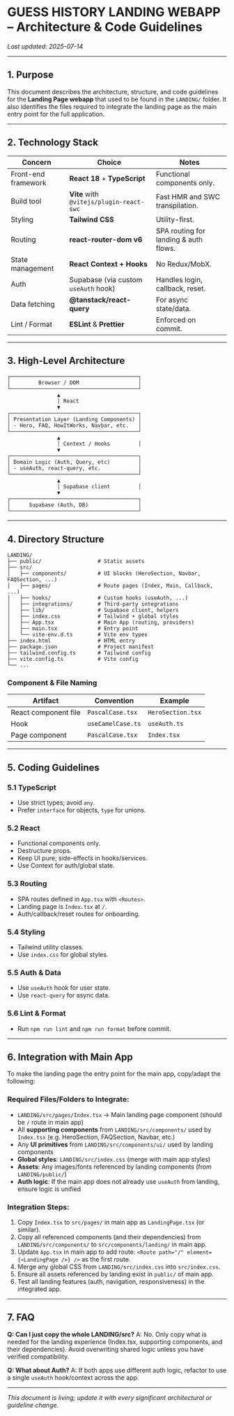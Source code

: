 # GUESS HISTORY LANDING WEBAPP – Architecture & Code Guidelines

_Last updated: 2025-07-14_

---

## 1. Purpose
This document describes the architecture, structure, and code guidelines for the **Landing Page webapp** that used to be found in the `LANDING/` folder. It also identifies the files required to integrate the landing page as the main entry point for the full application.

---

## 2. Technology Stack
| Concern               | Choice                                  | Notes |
|-----------------------|------------------------------------------|-------|
| Front-end framework   | **React 18** + **TypeScript**           | Functional components only. |
| Build tool            | **Vite** with `@vitejs/plugin-react-swc`| Fast HMR and SWC transpilation. |
| Styling               | **Tailwind CSS**                        | Utility-first. |
| Routing               | **react-router-dom v6**                 | SPA routing for landing & auth flows. |
| State management      | **React Context + Hooks**               | No Redux/MobX. |
| Auth                  | Supabase (via custom `useAuth` hook)    | Handles login, callback, reset. |
| Data fetching         | **@tanstack/react-query**               | For async state/data. |
| Lint / Format         | **ESLint** & **Prettier**               | Enforced on commit. |

---

## 3. High-Level Architecture
```
┌─────────────────────────────────────────┐
│         Browser / DOM                   │
└─────────────────────────────────────────┘
                ▲
                │ React
                ▼
┌─────────────────────────────────────────┐
│ Presentation Layer (Landing Components) │
│ - Hero, FAQ, HowItWorks, Navbar, etc.   │
└─────────────────────────────────────────┘
                ▲
                │ Context / Hooks         │
                ▼
┌─────────────────────────────────────────┐
│ Domain Logic (Auth, Query, etc)         │
│ - useAuth, react-query, etc.            │
└─────────────────────────────────────────┘
                ▲
                │ Supabase client         │
                ▼
┌─────────────────────────────────────────┐
│      Supabase (Auth, DB)                │
└─────────────────────────────────────────┘
```

---

## 4. Directory Structure
```
LANDING/
├── public/                  # Static assets
├── src/
│   ├── components/          # UI blocks (HeroSection, Navbar, FAQSection, ...)
│   ├── pages/               # Route pages (Index, Main, Callback, ...)
│   ├── hooks/               # Custom hooks (useAuth, ...)
│   ├── integrations/        # Third-party integrations
│   ├── lib/                 # Supabase client, helpers
│   ├── index.css            # Tailwind + global styles
│   ├── App.tsx              # Main App (routing, providers)
│   ├── main.tsx             # Entry point
│   └── vite-env.d.ts        # Vite env types
├── index.html               # HTML entry
├── package.json             # Project manifest
├── tailwind.config.ts       # Tailwind config
├── vite.config.ts           # Vite config
└── ...
```

### Component & File Naming
| Artifact                | Convention              | Example |
|-------------------------|-------------------------|---------|
| React component file    | `PascalCase.tsx`        | `HeroSection.tsx` |
| Hook                    | `useCamelCase.ts`       | `useAuth.ts` |
| Page component          | `PascalCase.tsx`        | `Index.tsx` |

---

## 5. Coding Guidelines
### 5.1 TypeScript
- Use strict types; avoid `any`.
- Prefer `interface` for objects, `type` for unions.

### 5.2 React
- Functional components only.
- Destructure props.
- Keep UI pure; side-effects in hooks/services.
- Use Context for auth/global state.

### 5.3 Routing
- SPA routes defined in `App.tsx` with `<Routes>`.
- Landing page is `Index.tsx` at `/`.
- Auth/callback/reset routes for onboarding.

### 5.4 Styling
- Tailwind utility classes.
- Use `index.css` for global styles.

### 5.5 Auth & Data
- Use `useAuth` hook for user state.
- Use `react-query` for async data.

### 5.6 Lint & Format
- Run `npm run lint` and `npm run format` before commit.

---

## 6. Integration with Main App
To make the landing page the entry point for the main app, copy/adapt the following:

### Required Files/Folders to Integrate:
- `LANDING/src/pages/Index.tsx`  → Main landing page component (should be `/` route in main app)
- All **supporting components** from `LANDING/src/components/` used by `Index.tsx` (e.g. HeroSection, FAQSection, Navbar, etc.)
- Any **UI primitives** from `LANDING/src/components/ui/` used by landing components
- **Global styles**: `LANDING/src/index.css` (merge with main app styles)
- **Assets**: Any images/fonts referenced by landing components (from `LANDING/public/`)
- **Auth logic**: If the main app does not already use `useAuth` from landing, ensure logic is unified

### Integration Steps:
1. Copy `Index.tsx` to `src/pages/` in main app as `LandingPage.tsx` (or similar).
2. Copy all referenced components (and their dependencies) from `LANDING/src/components/` to `src/components/landing/` in main app.
3. Update `App.tsx` in main app to add route: `<Route path="/" element={<LandingPage />} />` as the first route.
4. Merge any global CSS from `LANDING/src/index.css` into `src/index.css`.
5. Ensure all assets referenced by landing exist in `public/` of main app.
6. Test all landing features (auth, navigation, responsiveness) in the integrated app.

---

## 7. FAQ
**Q: Can I just copy the whole LANDING/src?**
A: No. Only copy what is needed for the landing experience (Index.tsx, supporting components, and their dependencies). Avoid overwriting shared logic unless you have verified compatibility.

**Q: What about Auth?**
A: If both apps use different auth logic, refactor to use a single `useAuth` hook/context across the app.

---

_This document is living; update it with every significant architectural or guideline change._
